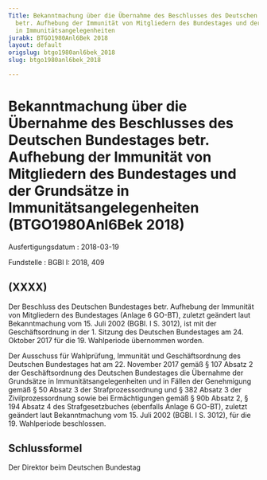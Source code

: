 ```yaml
---
Title: Bekanntmachung über die Übernahme des Beschlusses des Deutschen Bundestages
  betr. Aufhebung der Immunität von Mitgliedern des Bundestages und der Grundsätze
  in Immunitätsangelegenheiten
jurabk: BTGO1980Anl6Bek 2018
layout: default
origslug: btgo1980anl6bek_2018
slug: btgo1980anl6bek_2018

---
```


# Bekanntmachung über die Übernahme des Beschlusses des Deutschen Bundestages betr. Aufhebung der Immunität von Mitgliedern des Bundestages und der Grundsätze in Immunitätsangelegenheiten (BTGO1980Anl6Bek 2018)

Ausfertigungsdatum
:   2018-03-19

Fundstelle
:   BGBl I: 2018, 409


## (XXXX)

Der Beschluss des Deutschen Bundestages betr. Aufhebung der Immunität
von Mitgliedern des Bundestages (Anlage 6 GO-BT), zuletzt geändert
laut Bekanntmachung vom 15. Juli 2002 (BGBl. I S. 3012), ist mit der
Geschäftsordnung in der 1. Sitzung des Deutschen Bundestages am 24.
Oktober 2017 für die 19. Wahlperiode übernommen worden.

Der Ausschuss für Wahlprüfung, Immunität und Geschäftsordnung des
Deutschen Bundestages hat am 22. November 2017 gemäß § 107 Absatz 2
der Geschäftsordnung des Deutschen Bundestages die Übernahme der
Grundsätze in Immunitätsangelegenheiten und in Fällen der Genehmigung
gemäß § 50 Absatz 3 der Strafprozessordnung und § 382 Absatz 3 der
Zivilprozessordnung sowie bei Ermächtigungen gemäß § 90b Absatz 2, §
194 Absatz 4 des Strafgesetzbuches (ebenfalls Anlage 6 GO-BT), zuletzt
geändert laut Bekanntmachung vom 15. Juli 2002 (BGBl. I S. 3012), für
die 19. Wahlperiode beschlossen.


## Schlussformel

Der Direktor beim Deutschen Bundestag

